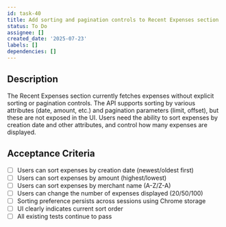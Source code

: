 ```yaml
---
id: task-40
title: Add sorting and pagination controls to Recent Expenses section
status: To Do
assignee: []
created_date: '2025-07-23'
labels: []
dependencies: []
---
```


## Description

The Recent Expenses section currently fetches expenses without explicit sorting or pagination controls. The API supports sorting by various attributes (date, amount, etc.) and pagination parameters (limit, offset), but these are not exposed in the UI. Users need the ability to sort expenses by creation date and other attributes, and control how many expenses are displayed.

## Acceptance Criteria

- [ ] Users can sort expenses by creation date (newest/oldest first)
- [ ] Users can sort expenses by amount (highest/lowest)
- [ ] Users can sort expenses by merchant name (A-Z/Z-A)
- [ ] Users can change the number of expenses displayed (20/50/100)
- [ ] Sorting preference persists across sessions using Chrome storage
- [ ] UI clearly indicates current sort order
- [ ] All existing tests continue to pass
